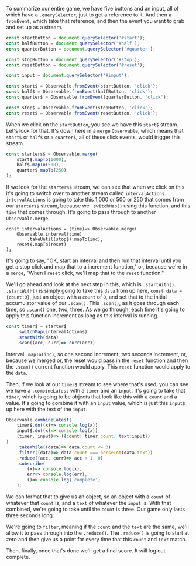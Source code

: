 To summarize our entire game, we have five buttons and an input, all of which have a `.querySelector`, just to get a reference to it. And then a `fromEvent`, which take that reference, and then the event you want to grab and set up as a stream.

```javascript
const startButton = document.querySelector('#start');
const halfButton = document.querySelector('#half');
const quarterButton = document.querySelector('#quarter');

const stopButton = document.querySelector('#stop');
const resetButton = document.querySelector('#reset');

const input = document.querySelector('#input');

const start$ = Observable.fromEvent(startButton, 'click');
const half$ = Observable.fromEvent(halfButton, 'click');
const quarter$ = Observable.fromEvent(quarterButton, 'click');

const stop$ = Observable.fromEvent(stopButton, 'click');
const reset$ = Observable.fromEvent(resetButton, 'click');
```

When we click on the `startButton`, you see we have this `start$` stream. Let's look for that. It's down here in a `merge` `Observable`, which means that `start$` or `half$` or a `quarter$`, all of these click events, would trigger this stream.

```javascript
const starters$ = Observable.merge(
	start$.mapTo(1000),
	half$.mapTo(500),
	quarter$.mapTo(250)
);
``` 

If we look for the `starters$` stream, we can see that when we click on this it's going to switch over to another stream called `intervalActions`. `intervalActions` is going to take this 1,000 or 500 or 250 that comes from our `starters$` stream, because we `.switchMap()` using this function, and this `time` that comes through. It's going to pass through to another `Observable.merge`.

```javacript
const intervalActions = (time)=> Observable.merge(
	Observable.interval(time)
		.takeUntil(stop$).mapTo(inc),
	reset$.mapTo(reset)
);
```

It's going to say, "OK, start an interval and then run that interval until you get a stop click and map that to a increment function," or, because we're in a `merge`, "When I `reset` click, we'll map that to the `reset` function."

We'll go ahead and look at the next step in this, which is `.startWith()`. `.startWith()` is simply going to take this `data` from up here, `const data = {count:0}`, just an object with a `count` of `0`, and set that to the initial accumulator value of our `.scan()`. This `.scan()`, as it goes through each time, so `.scan()` one, two, three. As we go through, each time it's going to apply this function increment as long as this interval is running.

```javascript
const timer$ = starter$
	.switchMap(intervalActions)
	.startWith(data)
	.scan((acc, curr)=> curr(acc))
```

Interval `.mapTo(inc)`, so one second increment, two seconds increment, or, because we merged or, the reset would pass in the `reset` function and then the `.scan()` current function would apply. This `reset` function would apply to the `data`.

Then, if we look at our `timer$` stream to see where that's used, you can see we have a `.combineLatest` with a `timer` and an `input`. It's going to take that `timer`, which is going to be objects that look like this with a `count` and a value. It's going to combine it with an `input` value, which is just this `input$` up here with the text of the `input`.

```javascript
Observable.combineLatest(
	timer$.do((x)=> console.log(x)),
	input$.do((x)=> console.log(x)),
	(timer, input)=> ({count: timer.count, text:input})
)
	.takeWhile((data)=> data.count <= 3)
	.filter((data)=> data.count === parseInt(data.text))
	.reduce((acc, curr)=> acc + 1, 0)
	.subscribe(
		(x)=> console.log(x),
		err=> console.log(err),
		()=> console.log('complete')
	);
```

We can format that to give us an object, so an object with a `count` of whatever that `count` is, and a `text` of whatever the `input` is. With that combined, we're going to take until the `count` is three. Our game only lasts three seconds long.

We're going to `filter`, meaning if the `count` and the `text` are the same, we'll allow it to pass through into the `.reduce()`. The `.reduce()` is going to start at zero and then give us a point for every time that this `count` and `text` match.

Then, finally, once that's done we'll get a final score. It will log out complete.